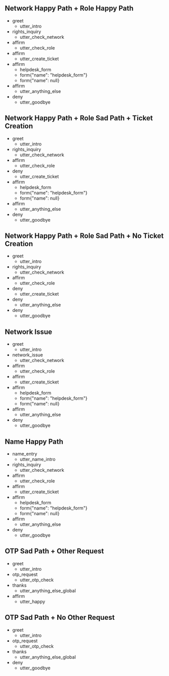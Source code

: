 ## Network Happy Path + Role Happy Path
* greet
  - utter_intro
* rights_inquiry
  - utter_check_network
* affirm
  - utter_check_role  
* affirm
  - utter_create_ticket
* affirm
  - helpdesk_form
  - form{"name": "helpdesk_form"}
  - form{"name": null}
* affirm
  - utter_anything_else
* deny
  - utter_goodbye

## Network Happy Path + Role Sad Path + Ticket Creation
* greet
  - utter_intro
* rights_inquiry
  - utter_check_network
* affirm
  - utter_check_role  
* deny
  - utter_create_ticket
* affirm
  - helpdesk_form
  - form{"name": "helpdesk_form"}
  - form{"name": null}
* affirm
  - utter_anything_else
* deny
  - utter_goodbye
  
## Network Happy Path + Role Sad Path + No Ticket Creation
* greet
  - utter_intro
* rights_inquiry
  - utter_check_network
* affirm
  - utter_check_role  
* deny
  - utter_create_ticket
* deny
  - utter_anything_else
* deny
  - utter_goodbye
   
 ## Network Issue
* greet
  - utter_intro
* network_issue
  - utter_check_network
* affirm
  - utter_check_role
* affirm
  - utter_create_ticket
* affirm
  - helpdesk_form
  - form{"name": "helpdesk_form"}
  - form{"name": null}
* affirm
  - utter_anything_else
* deny
  - utter_goodbye
  
## Name Happy Path
* name_entry
  - utter_name_intro
* rights_inquiry
  - utter_check_network
* affirm
  - utter_check_role  
* affirm
  - utter_create_ticket
* affirm
  - helpdesk_form
  - form{"name": "helpdesk_form"}
  - form{"name": null}
* affirm
  - utter_anything_else
* deny
  - utter_goodbye
  
## OTP Sad Path + Other Request
* greet
  - utter_intro
* otp_request
  - utter_otp_check
* thanks
  - utter_anything_else_global
* affirm
  - utter_happy
  
## OTP Sad Path + No Other Request
* greet
  - utter_intro
* otp_request
  - utter_otp_check
* thanks
  - utter_anything_else_global
* deny
  - utter_goodbye

